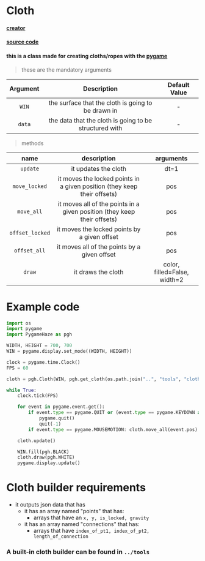 # Cloth

#### [creator](https://github.com/Emc2356)
#### [source code](https://github.com/Emc2356/PygameHazel)

#### this is a class made for creating cloths/ropes with the [pygame](https://www.pygame.org)
> these are the mandatory arguments

| Argument | Description | Default Value |
|:--------:|:-----------:|:-------------:|
| `WIN` | the surface that the cloth is going to be drawn in | - |
| `data` | the data that the cloth is going to be structured with | - |

> methods

| name | description | arguments |
|:-----:|:----------:|:---------:|
| `update` | it updates the cloth | dt=1 |
| `move_locked` | it moves the locked points in a given position (they keep their offsets) | pos |
| `move_all` | it moves all of the points in a given position (they keep their offsets) | pos |
| `offset_locked` | it moves the locked points by a given offset | pos |
| `offset_all` | it moves all of the points by a given offset | pos |
| `draw` | it draws the cloth | color, filled=False, width=2 |

# Example code

```python
import os
import pygame
import PygameHaze as pgh

WIDTH, HEIGHT = 700, 700
WIN = pygame.display.set_mode((WIDTH, HEIGHT))

clock = pygame.time.Clock()
FPS = 60

cloth = pgh.Cloth(WIN, pgh.get_cloth(os.path.join("..", "tools", "cloths", "cloth.cloth")))

while True:
    clock.tick(FPS)

    for event in pygame.event.get():
        if event.type == pygame.QUIT or (event.type == pygame.KEYDOWN and event.key == pygame.K_ESCAPE):
            pygame.quit()
            quit(-1)
        if event.type == pygame.MOUSEMOTION: cloth.move_all(event.pos)

    cloth.update()

    WIN.fill(pgh.BLACK)
    cloth.draw(pgh.WHITE)
    pygame.display.update()
```

# Cloth builder requirements
- it outputs json data that has
  - it has an array named "points" that has:
    - arrays that have an `x, y, is_locked, gravity`
  - it has an array named "connections" that has:
    - arrays that have `index_of_pt1, index_of_pt2, length_of_connection`

### A built-in cloth builder can be found in `../tools`
